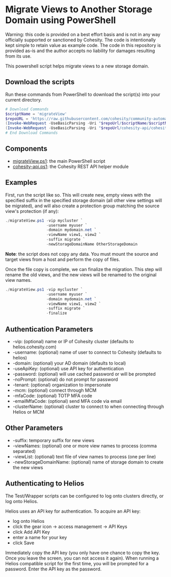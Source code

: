 # Migrate Views to Another Storage Domain using PowerShell

Warning: this code is provided on a best effort basis and is not in any way officially supported or sanctioned by Cohesity. The code is intentionally kept simple to retain value as example code. The code in this repository is provided as-is and the author accepts no liability for damages resulting from its use.

This powershell script helps migrate views to a new storage domain.

## Download the scripts

Run these commands from PowerShell to download the script(s) into your current directory.

```powershell
# Download Commands
$scriptName = 'migrateView'
$repoURL = 'https://raw.githubusercontent.com/cohesity/community-automation-samples/main/powershell'
(Invoke-WebRequest -UseBasicParsing -Uri "$repoUrl/$scriptName/$scriptName.ps1").content | Out-File "$scriptName.ps1"; (Get-Content "$scriptName.ps1") | Set-Content "$scriptName.ps1"
(Invoke-WebRequest -UseBasicParsing -Uri "$repoUrl/cohesity-api/cohesity-api.ps1").content | Out-File cohesity-api.ps1; (Get-Content cohesity-api.ps1) | Set-Content cohesity-api.ps1
# End Download Commands
```

## Components

* [migrateView.ps1](https://raw.githubusercontent.com/cohesity/community-automation-samples/main/powershell/migrateView/migrateView.ps1): the main PowerShell script
* [cohesity-api.ps1](https://raw.githubusercontent.com/cohesity/community-automation-samples/main/powershell/cohesity-api/cohesity-api.ps1): the Cohesity REST API helper module

## Examples

First, run the script like so. This will create new, empty views with the specified suffix in the specified storage domain (all other view settings will be migrated), and will also create a protection group matching the source view's protection (if any):

```powershell
./migrateView.ps1 -vip mycluster `
                  -username myuser `
                  -domain mydomain.net `
                  -viewName view1, view2 `
                  -suffix migrate `
                  -newStorageDomainName OtherStorageDomain
```

**Note**: the script does not copy any data. You must mount the source and target views from a host and perform the copy of files.

Once the file copy is complete, we can finalize the migration. This step will rename the old views, and the new views will be renamed to the original view names.

```powershell
./migrateView.ps1 -vip mycluster `
                  -username myuser `
                  -domain mydomain.net `
                  -viewName view1, view2 `
                  -suffix migrate `
                  -finalize
```

## Authentication Parameters

* -vip: (optional) name or IP of Cohesity cluster (defaults to helios.cohesity.com)
* -username: (optional) name of user to connect to Cohesity (defaults to helios)
* -domain: (optional) your AD domain (defaults to local)
* -useApiKey: (optional) use API key for authentication
* -password: (optional) will use cached password or will be prompted
* -noPrompt: (optional) do not prompt for password
* -tenant: (optional) organization to impersonate
* -mcm: (optional) connect through MCM
* -mfaCode: (optional) TOTP MFA code
* -emailMfaCode: (optional) send MFA code via email
* -clusterName: (optional) cluster to connect to when connecting through Helios or MCM

## Other Parameters

* -suffix: temporary suffix for new views
* -viewNames: (optional) one or more view names to process (comma separated)
* -viewList: (optional) text file of view names to process (one per line)
* -newStorageDomainName: (optional) name of storage domain to create the new views

## Authenticating to Helios

The Test/Wrapper scripts can be configured to log onto clusters directly, or log onto Helios.

Helios uses an API key for authentication. To acquire an API key:

* log onto Helios
* click the gear icon -> access management -> API Keys
* click Add API Key
* enter a name for your key
* click Save

Immediately copy the API key (you only have one chance to copy the key. Once you leave the screen, you can not access it again). When running a Helios compatible script for the first time, you will be prompted for a password. Enter the API key as the password.
